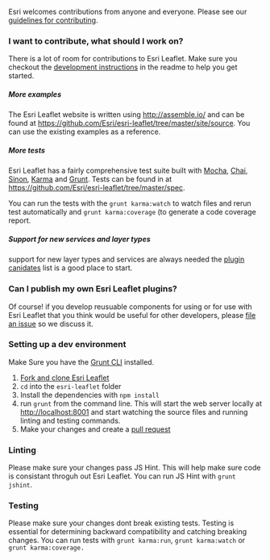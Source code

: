 Esri welcomes contributions from anyone and everyone. Please see our [guidelines for contributing](https://github.com/esri/contributing).


### I want to contribute, what should I work on?

There is a lot of room for contributions to Esri Leaflet. Make sure you checkout the [development instructions](https://github.com/Esri/esri-leaflet#development-instructions) in the readme to help you get started.

##### More examples

The Esri Leaflet website is written using http://assemble.io/ and can be found at https://github.com/Esri/esri-leaflet/tree/master/site/source. You can use the existing examples as a reference.

##### More tests

Esri Leaflet has a fairly comprehensive test suite built with [Mocha](http://visionmedia.github.io/mocha/), [Chai](http://chaijs.com/), [Sinon](http://sinonjs.org), [Karma](http://karma-runner.github.io/0.12/index.html) and [Grunt](http://gruntjs.com/). Tests can be found in at https://github.com/Esri/esri-leaflet/tree/master/spec.

You can run the tests with the `grunt karma:watch` to watch files and rerun test automatically and `grunt karma:coverage` (to generate a code coverage report.

##### Support for new services and layer types

support for new layer types and services are always needed the [plugin canidates](https://github.com/Esri/esri-leaflet/issues?labels=Plugin+Canidate&page=1&state=open) list is a good place to start.

### Can I publish my own Esri Leaflet plugins?

Of course! if you develop reusuable components for using or for use with Esri Leaflet that you think would be useful for other developers, please [file an issue](https://github.com/Esri/esri-leaflet/issues?state=open) so we discuss it.

### Setting up a dev environment

Make Sure you have the [Grunt CLI](http://gruntjs.com/getting-started) installed.

1. [Fork and clone Esri Leaflet](https://help.github.com/articles/fork-a-repo)
2. `cd` into the `esri-leaflet` folder
5. Install the dependencies with `npm install`
5. run `grunt` from the command line. This will start the web server locally at [http://localhost:8001](http://localhost:8001) and start watching the source files and running linting and testing commands.
6. Make your changes and create a [pull request](https://help.github.com/articles/creating-a-pull-request)

### Linting

Please make sure your changes pass JS Hint. This will help make sure code is consistant throguh out Esri Leaflet. You can run JS Hint with `grunt jshint`.

### Testing

Please make sure your changes dont break existing tests. Testing is essential for determining backward compatibility and catching breaking changes. You can run tests with `grunt karma:run`, `grunt karma:watch` or `grunt karma:coverage.`
